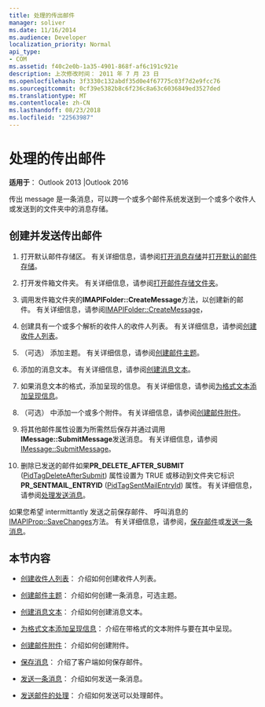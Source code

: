 ```yaml
---
title: 处理的传出邮件
manager: soliver
ms.date: 11/16/2014
ms.audience: Developer
localization_priority: Normal
api_type:
- COM
ms.assetid: f40c2e0b-1a35-4901-868f-af6c191c921e
description: 上次修改时间： 2011 年 7 月 23 日
ms.openlocfilehash: 3f3330c132abdf35d0e4f67775c03f7d2e9fcc76
ms.sourcegitcommit: 0cf39e5382b8c6f236c8a63c6036849ed3527ded
ms.translationtype: MT
ms.contentlocale: zh-CN
ms.lasthandoff: 08/23/2018
ms.locfileid: "22563987"
---
```

# <a name="handling-an-outgoing-message"></a>处理的传出邮件

**适用于**： Outlook 2013 |Outlook 2016 
  
传出 message 是一条消息，可以跨一个或多个邮件系统发送到一个或多个收件人或发送到的文件夹中的消息存储。
  
## <a name="create-and-send-an-outgoing-message"></a>创建并发送传出邮件
  
1. 打开默认邮件存储区。 有关详细信息，请参阅[打开消息存储](opening-a-message-store.md)并[打开默认的邮件存储](opening-the-default-message-store.md)。
    
2. 打开发件箱文件夹。 有关详细信息，请参阅[打开邮件存储文件夹](opening-a-message-store-folder.md)。
    
3. 调用发件箱文件夹的**IMAPIFolder::CreateMessage**方法，以创建新的邮件。 有关详细信息，请参阅[IMAPIFolder::CreateMessage](imapifolder-createmessage.md)，
    
4. 创建具有一个或多个解析的收件人的收件人列表。 有关详细信息，请参阅[创建收件人列表](creating-a-recipient-list.md)。
    
5. （可选） 添加主题。 有关详细信息，请参阅[创建邮件主题](creating-a-message-subject.md)。
    
6. 添加的消息文本。 有关详细信息，请参阅[创建消息文本](creating-message-text.md)。
    
7. 如果消息文本的格式，添加呈现的信息。 有关详细信息，请参阅[为格式文本添加呈现信息](adding-rendering-information-to-formatted-text.md)。
    
8. （可选） 中添加一个或多个附件。 有关详细信息，请参阅[创建邮件附件](creating-a-message-attachment.md)。
    
9. 将其他邮件属性设置为所需然后保存并通过调用**IMessage::SubmitMessage**发送消息。 有关详细信息，请参阅[IMessage::SubmitMessage](imessage-submitmessage.md)。
    
10. 删除已发送的邮件如果**PR\_DELETE_AFTER_SUBMIT** ([PidTagDeleteAfterSubmit](pidtagdeleteaftersubmit-canonical-property.md)) 属性设置为 TRUE 或移动到文件夹它标识**PR_SENTMAIL_ENTRYID** ([PidTagSentMailEntryId](pidtagsentmailentryid-canonical-property.md)) 属性。 有关详细信息，请参阅[处理发送消息](processing-a-sent-message.md)。
    
如果您希望 intermittantly 发送之前保存邮件、 呼叫消息的[IMAPIProp::SaveChanges](imapiprop-savechanges.md)方法。 有关详细信息，请参阅，[保存邮件](saving-a-message.md)或[发送一条消息](sending-a-message.md)。 
  
## <a name="in-this-section"></a>本节内容

- [创建收件人列表](creating-a-recipient-list.md)： 介绍如何创建收件人列表。
    
- [创建邮件主题](creating-a-message-subject.md)： 介绍如何创建一条消息，可选主题。
    
- [创建消息文本](creating-message-text.md)： 介绍如何创建消息文本。
    
- [为格式文本添加呈现信息](adding-rendering-information-to-formatted-text.md)： 介绍在带格式的文本附件与要在其中呈现。
    
- [创建邮件附件](creating-a-message-attachment.md)： 介绍如何创建附件。
    
- [保存消息](saving-a-message.md)： 介绍了客户端如何保存邮件。
    
- [发送一条消息](sending-a-message.md)： 介绍如何发送一条消息。
    
- [发送邮件的处理](processing-a-sent-message.md)： 介绍如何发送可以处理邮件。
    

